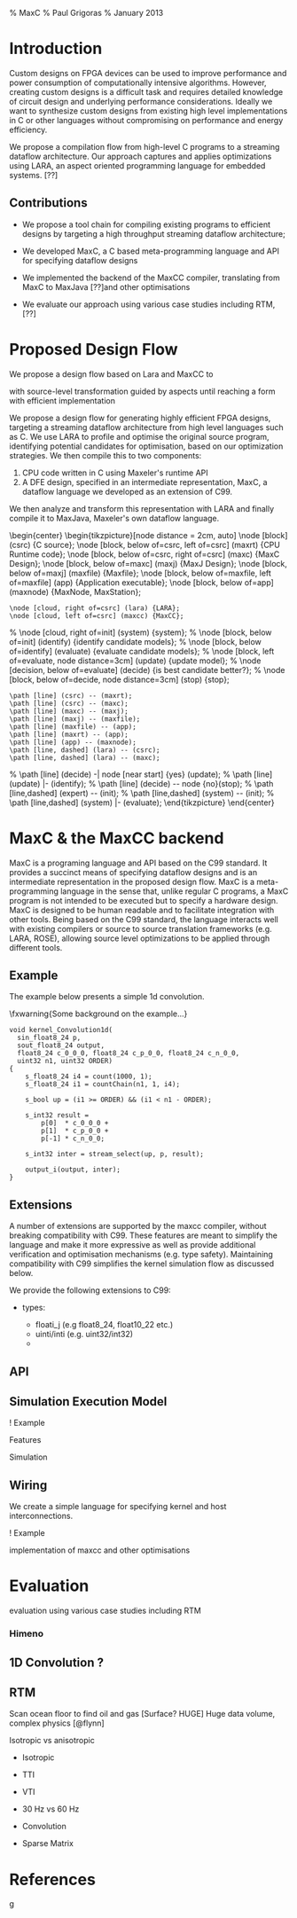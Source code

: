 % MaxC
% Paul Grigoras
% January 2013

# Introduction

 Custom designs on FPGA devices can be used to improve performance and
power consumption of computationally intensive algorithms. However,
creating custom designs is a difficult task and requires detailed
knowledge of circuit design and underlying performance
considerations. Ideally we want to synthesize custom designs from
existing high level implementations in C or other languages without
compromising on performance and energy efficiency.

We propose a compilation flow from high-level C programs to a
streaming dataflow architecture. Our approach captures and applies
optimizations using LARA, an aspect oriented programming language for
embedded systems. [??]

## Contributions

* We propose a tool chain for compiling existing programs to efficient
  designs by targeting a high throughput streaming dataflow
  architecture;

* We developed MaxC, a C based meta-programming language and API for
  specifying dataflow designs

* We implemented the backend of the MaxCC compiler, translating from
  MaxC to MaxJava [??]and other optimisations

* We evaluate our approach using various case studies including RTM, [??]

# Proposed Design Flow

We propose a design flow based on Lara and MaxCC to

with source-level transformation guided by aspects until reaching a
form with efficient implementation

We propose a design flow for generating highly efficient FPGA designs,
targeting a streaming dataflow architecture from high level languages
such as C. We use LARA to profile and optimise the original source
program, identifying potential candidates for optimisation, based on
our optimization strategies. We then compile this to two components:

1. CPU code written in C using Maxeler's runtime API
2. A DFE design, specified in an intermediate representation, MaxC, a
 dataflow language we developed as an extension of C99.

We then analyze and transform this representation with LARA and finally
compile it to MaxJava, Maxeler's own dataflow language.

\begin{center}
\begin{tikzpicture}[node distance = 2cm, auto]
    \node [block] (csrc) {C source};
    \node [block, below of=csrc, left of=csrc] (maxrt) {CPU Runtime code};
    \node [block, below of=csrc, right of=csrc] (maxc) {MaxC Design};
    \node [block, below of=maxc] (maxj) {MaxJ Design};
    \node [block, below of=maxj] (maxfile) {Maxfile};
    \node [block, below of=maxfile, left of=maxfile] (app) {Application executable};
    \node [block, below of=app] (maxnode) {MaxNode, MaxStation};

    \node [cloud, right of=csrc] (lara) {LARA};
    \node [cloud, left of=csrc] (maxcc) {MaxCC};
%   \node [cloud, right of=init] (system) {system};
%    \node [block, below of=init] (identify) {identify candidate models};
%    \node [block, below of=identify] (evaluate) {evaluate candidate models};
%    \node [block, left of=evaluate, node distance=3cm] (update) {update model};
%    \node [decision, below of=evaluate] (decide) {is best candidate better?};
%    \node [block, below of=decide, node distance=3cm] (stop) {stop};

    \path [line] (csrc) -- (maxrt);
    \path [line] (csrc) -- (maxc);
    \path [line] (maxc) -- (maxj);
    \path [line] (maxj) -- (maxfile);
    \path [line] (maxfile) -- (app);
    \path [line] (maxrt) -- (app);
    \path [line] (app) -- (maxnode);
    \path [line, dashed] (lara) -- (csrc);
    \path [line, dashed] (lara) -- (maxc);

%    \path [line] (decide) -| node [near start] {yes} (update);
%    \path [line] (update) |- (identify);
%    \path [line] (decide) -- node {no}(stop);
%    \path [line,dashed] (expert) -- (init);
%    \path [line,dashed] (system) -- (init);
%    \path [line,dashed] (system) |- (evaluate);
\end{tikzpicture}
\end{center}


# MaxC & the MaxCC backend

MaxC is a programing language and API based on the C99 standard. It
provides a succinct means of specifying dataflow designs and is an
intermediate representation in the proposed design flow. MaxC is a
meta-programming language in the sense that, unlike regular C
programs, a MaxC program is not intended to be executed but to specify
a hardware design. MaxC is designed to be human readable and to
facilitate integration with other tools. Being based on the C99
standard, the language interacts well with existing compilers or source
to source translation frameworks (e.g. LARA, ROSE), allowing source
level optimizations to be applied through different tools.

## Example

The example below presents a simple 1d convolution.

\fxwarning{Some background on the example...}

~~~
void kernel_Convolution1d(
  sin_float8_24 p,
  sout_float8_24 output,
  float8_24 c_0_0_0, float8_24 c_p_0_0, float8_24 c_n_0_0,
  uint32 n1, uint32 ORDER)
{
    s_float8_24 i4 = count(1000, 1);
    s_float8_24 i1 = countChain(n1, 1, i4);

    s_bool up = (i1 >= ORDER) && (i1 < n1 - ORDER);

    s_int32 result =
        p[0]  * c_0_0_0 +
        p[1]  * c_p_0_0 +
        p[-1] * c_n_0_0;

    s_int32 inter = stream_select(up, p, result);

    output_i(output, inter);
}
~~~

## Extensions


A number of extensions are supported by the maxcc compiler, without
breaking compatibility with C99. These features are meant to simplify
the language and make it more expressive as well as provide additional
verification and optimisation mechanisms (e.g. type safety). Maintaining compatibility
with C99 simplifies the kernel simulation flow as discussed below.

We provide the following extensions to C99:

* types:

    - floati_j (e.g float8_24, float10_22 etc.)
    - uinti/inti (e.g. uint32/int32)
    -


## API

## Simulation Execution Model


! Example

Features

Simulation

## Wiring

We create a simple language for specifying kernel and host interconnections.

! Example


implementation of maxcc and other optimisations

# Evaluation

evaluation using various case studies including RTM

### Himeno


## 1D Convolution ?

## RTM

Scan ocean floor to find oil and gas [Surface? HUGE]
Huge data volume, complex physics [@flynn]

Isotropic vs anisotropic

* Isotropic
* TTI
* VTI
* 30 Hz vs 60 Hz

* Convolution
* Sparse Matrix

# References
g
